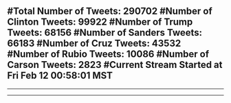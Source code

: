 #Total Number of Tweets: 290702 
#Number of Clinton Tweets: 99922
#Number of Trump Tweets: 68156
#Number of Sanders Tweets: 66183
#Number of Cruz Tweets: 43532
#Number of Rubio Tweets: 10086
#Number of Carson Tweets: 2823
#Current Stream Started at Fri Feb 12 00:58:01 MST
---
---
---
